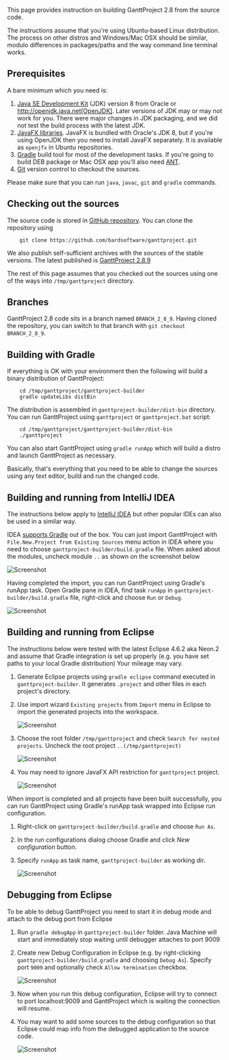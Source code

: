 This page provides instruction on building GanttProject 2.8 from the source code.

The instructions assume that you're using Ubuntu-based Linux distribution.
The process on other distros and Windows/Mac OSX should be similar,
modulo differences in packages/paths and the way command line terminal works.

## Prerequisites

A bare minimum which you need is:

1. [Java SE Development Kit](http://www.oracle.com/technetwork/java/javase/downloads/index.html) (JDK)
version 8 from Oracle or http://openjdk.java.net[OpenJDK]. Later versions of JDK may or may not work for you. There
were major changes in JDK packaging, and we did not test the build process with the latest JDK.
2. [JavaFX  libraries](http://docs.oracle.com/javase/8/javafx/get-started-tutorial/jfx-overview.htm). JavaFX is
bundled with Oracle's JDK 8, but if you're using OpenJDK then you need to install JavaFX separately. It is
available as `openjfx` in Ubuntu repositories.
3. [Gradle](http://gradle.org) build tool for most of the development tasks.
If you're going to build DEB package or Mac OSX app you'll also need [ANT](http://ant.apache.org).
4. [Git](https://git-scm.com) version control to checkout the sources.

Please make sure that you can run ``java``, ``javac``, ``git`` and ``gradle`` commands.

## Checking out the sources

The source code is stored in [GitHub repository](http://github.com/bardsoftware/ganttproject).
You can clone the repository using

```
    git clone https://github.com/bardsoftware/ganttproject.git
```

We also publish self-sufficient archives with the sources of the stable versions.
The latest published is [GanttProject 2.8.9](https://github.com/bardsoftware/ganttproject/archive/ganttproject-2.8.9.zip)

The rest of this page assumes that you checked out the sources using one of the ways into `/tmp/ganttproject` directory.

## Branches
GanttProject 2.8 code sits in a branch named `BRANCH_2_8_9`.
Having cloned the repository, you can switch to that branch with `git checkout BRANCH_2_8_9`.


## Building with Gradle

If everything is OK with your environment then the following will build
a binary distribution of GanttProject:

```
    cd /tmp/ganttproject/ganttproject-builder
    gradle updateLibs distBin
```

The distribution is assembled in  `ganttproject-builder/dist-bin` directory. You can
run GanttProject using `ganttproject` or `ganttproject.bat` script:

```
    cd /tmp/ganttproject/ganttproject-builder/dist-bin
    ./ganttproject
```

You can also start GanttProject using `gradle runApp` which will build a distro and launch
GanttProject as necessary.

Basically, that's everything that you need to be able to change the sources using any text editor,
 build and run the changed code.

## Building and running from IntelliJ IDEA


The instructions below apply to [IntelliJ IDEA](https://www.jetbrains.com/idea/)
but other popular IDEs can also be used in a similar way.


IDEA [supports Gradle](https://www.jetbrains.com/help/idea/2016.3/gradle.html) out of the box.
You can just import GanttProject with `File.New.Project from Existing Sources` menu action in IDEA
where you need to choose `ganttproject-builder/build.gradle` file. When asked about the modules,
uncheck module `..` as shown on the screenshot below

![Screenshot](/img/development/idea-gradle-import.png)

Having completed the import, you can run GanttProject using Gradle's runApp task. Open Gradle
pane in IDEA, find task `runApp` in `ganttproject-builder/build.gradle` file,
right-click and choose `Run` or `Debug`.

![Screenshot](/img/development/idea-run-ganttproject.png)


## Building and running from Eclipse

The instructions below were tested with the latest Eclipse 4.6.2 aka Neon.2 and assume
that Gradle integration is set up properly (e.g. you have set paths to your local Gradle distribution)
Your mileage may vary.

1. Generate Eclipse projects using `gradle eclipse` command executed in `ganttproject-builder`. It generates
`.project` and other files in each project's directory.
2. Use import wizard `Existing projects` from `Import` menu in Eclipse to import the generated projects into the
workspace.

   ![Screenshot](/img/development/eclipse-import-wizard.png)

3. Choose the root folder `/tmp/ganttproject` and check `Search for nested projects`.
Uncheck the root project `..(/tmp/ganttproject)`

   ![Screenshot](/img/development/eclipse-import-projects.png)

4. You may need to ignore JavaFX API restriction for `ganttproject` project.

   ![Screenshot](/img/development/eclipse-ignore-api-restriction.png)

When import is completed and all projects have been built successfully, you can run
GanttProject using Gradle's runApp task wrapped into Eclipse run configuration.

1. Right-click on `ganttproject-builder/build.gradle` and choose `Run As`.
1. In the run configurations dialog choose Gradle and click _New configuration_ button.
1. Specify `runApp` as task name, `ganttproject-builder` as working dir.

    ![Screenshot](/img/development/eclipse-run-ganttproject.png)

## Debugging from Eclipse

To be able to debug GanttProject you need to start it in debug mode and attach to
the debug port from Eclipse

1. Run `gradle debugApp` in `ganttproject-builder` folder. Java Machine will start and immediately
stop waiting until debugger attaches to port 9009
1. Create new Debug Configuration in Eclipse (e.g. by right-clicking `ganttproject-builder/build.gradle`
and choosing `Debug As`). Specify port `9009` and optionally check `Allow termination` checkbox.

    ![Screenshot](/img/development/eclipse-debug-ganttproject.png)
1. Now when you run this debug configuration, Eclipse will try to connect to port localhost:9009 and
GanttProject which is waiting the connection will resume.
1. You may want to add some sources to the debug configuration so that Eclipse could
map info from the debugged application to the source code.

    ![Screenshot](/img/development/eclipse-debug-sources.png)
